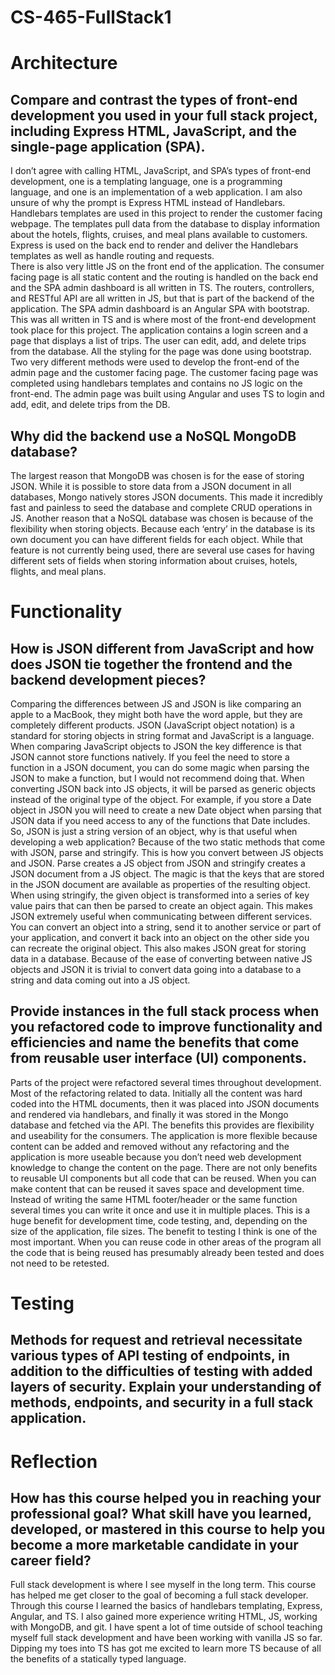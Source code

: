# CS-465-FullStack1

# Architecture
## Compare and contrast the types of front-end development you used in your full stack project, including Express HTML, JavaScript, and the single-page application (SPA).
I don’t agree with calling HTML, JavaScript, and SPA’s types of front-end development, one is a templating language, one is a programming language, and one is an implementation of a web application. I am also unsure of why the prompt is Express HTML instead of Handlebars. 
Handlebars templates are used in this project to render the customer facing webpage.  The templates pull data from the database to display information about the hotels, flights, cruises, and meal plans available to customers.  Express is used on the back end to render and deliver the Handlebars templates as well as handle routing and requests.  
There is also very little JS on the front end of the application.  The consumer facing page is all static content and the routing is handled on the back end and the SPA admin dashboard is all written in TS.  The routers, controllers, and RESTful API are all written in JS, but that is part of the backend of the application.
The SPA admin dashboard is an Angular SPA with bootstrap. This was all written in TS and is where most of the front-end development took place for this project.  The application contains a login screen and a page that displays a list of trips.  The user can edit, add, and delete trips from the database.  All the styling for the page was done using bootstrap.
Two very different methods were used to develop the front-end of the admin page and the customer facing page.  The customer facing page was completed using handlebars templates and contains no JS logic on the front-end.  The admin page was built using Angular and uses TS to login and add, edit, and delete trips from the DB.
## Why did the backend use a NoSQL MongoDB database?
The largest reason that MongoDB was chosen is for the ease of storing JSON.  While it is possible to store data from a JSON document in all databases, Mongo natively stores JSON documents.  This made it incredibly fast and painless to seed the database and complete CRUD operations in JS.  Another reason that a NoSQL database was chosen is because of the flexibility when storing objects.  Because each ‘entry’ in the database is its own document you can have different fields for each object.  While that feature is not currently being used, there are several use cases for having different sets of fields when storing information about cruises, hotels, flights, and meal plans.

# Functionality
## How is JSON different from JavaScript and how does JSON tie together the frontend and the backend development pieces?
Comparing the differences between JS and JSON is like comparing an apple to a MacBook, they might both have the word apple, but they are completely different products.  JSON (JavaScript object notation) is a standard for storing objects in string format and JavaScript is a language.  When comparing JavaScript objects to JSON the key difference is that JSON cannot store functions natively.  If you feel the need to store a function in a JSON document, you can do some magic when parsing the JSON to make a function, but I would not recommend doing that.  When converting JSON back into JS objects, it will be parsed as generic objects instead of the original type of the object. For example, if you store a Date object in JSON you will need to create a new Date object when parsing that JSON data if you need access to any of the functions that Date includes.
So, JSON is just a string version of an object, why is that useful when developing a web application? Because of the two static methods that come with JSON, parse and stringify.  This is how you convert between JS objects and JSON.  Parse creates a JS object from JSON and stringify creates a JSON document from a JS object.  The magic is that the keys that are stored in the JSON document are available as properties of the resulting object.  When using stringify, the given object is transformed into a series of key value pairs that can then be parsed to create an object again.  This makes JSON extremely useful when communicating between different services.  You can convert an object into a string, send it to another service or part of your application, and convert it back into an object on the other side you can recreate the original object. This also makes JSON great for storing data in a database.  Because of the ease of converting between native JS objects and JSON it is trivial to convert data going into a database to a string and data coming out into a JS object.  
## Provide instances in the full stack process when you refactored code to improve functionality and efficiencies and name the benefits that come from reusable user interface (UI) components.
Parts of the project were refactored several times throughout development.  Most of the refactoring related to data.  Initially all the content was hard coded into the HTML documents, then it was placed into JSON documents and rendered via handlebars, and finally it was stored in the Mongo database and fetched via the API.  The benefits this provides are flexibility and useability for the consumers.  The application is more flexible because content can be added and removed without any refactoring and the application is more useable because you don’t need web development knowledge to change the content on the page.
There are not only benefits to reusable UI components but all code that can be reused.  When you can make content that can be reused it saves space and development time.  Instead of writing the same HTML footer/header or the same function several times you can write it once and use it in multiple places.  This is a huge benefit for development time, code testing, and, depending on the size of the application, file sizes.  The benefit to testing I think is one of the most important.  When you can reuse code in other areas of the program all the code that is being reused has presumably already been tested and does not need to be retested. 
# Testing
## Methods for request and retrieval necessitate various types of API testing of endpoints, in addition to the difficulties of testing with added layers of security. Explain your understanding of methods, endpoints, and security in a full stack application.

# Reflection
## How has this course helped you in reaching your professional goal? What skill have you learned, developed, or mastered in this course to help you become a more marketable candidate in your career field?
Full stack development is where I see myself in the long term.  This course has helped me get closer to the goal of becoming a full stack developer.  Through this course I learned the basics of handlebars templating, Express, Angular, and TS.  I also gained more experience writing HTML, JS, working with MongoDB, and git.  I have spent a lot of time outside of school teaching myself full stack development and have been working with vanilla JS so far.  Dipping my toes into TS has got me excited to learn more TS because of all the benefits of a statically typed language.
